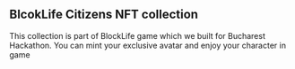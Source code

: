 ## BlcokLife Citizens NFT collection
This collection is part of BlockLife game which we built for Bucharest Hackathon. You can mint your exclusive avatar and enjoy your character in game
